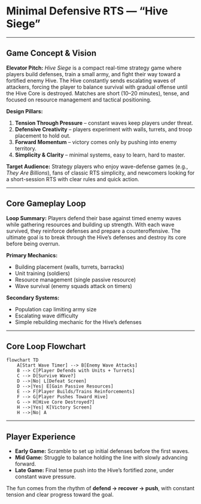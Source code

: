 # Minimal Defensive RTS — “Hive Siege”

---

## Game Concept & Vision

**Elevator Pitch:** *Hive Siege* is a compact real-time strategy game where players build defenses, train a small army, and fight their way toward a fortified enemy Hive. The Hive constantly sends escalating waves of attackers, forcing the player to balance survival with gradual offense until the Hive Core is destroyed. Matches are short (10–20 minutes), tense, and focused on resource management and tactical positioning.

**Design Pillars:**

1. **Tension Through Pressure** – constant waves keep players under threat.
2. **Defensive Creativity** – players experiment with walls, turrets, and troop placement to hold out.
3. **Forward Momentum** – victory comes only by pushing into enemy territory.
4. **Simplicity & Clarity** – minimal systems, easy to learn, hard to master.

**Target Audience:** Strategy players who enjoy wave-defense games (e.g., *They Are Billions*), fans of classic RTS simplicity, and newcomers looking for a short-session RTS with clear rules and quick action.

---

## Core Gameplay Loop

**Loop Summary:**
Players defend their base against timed enemy waves while gathering resources and building up strength. With each wave survived, they reinforce defenses and prepare a counteroffensive. The ultimate goal is to break through the Hive’s defenses and destroy its core before being overrun.

**Primary Mechanics:**

* Building placement (walls, turrets, barracks)
* Unit training (soldiers)
* Resource management (single passive resource)
* Wave survival (enemy squads attack on timers)

**Secondary Systems:**

* Population cap limiting army size
* Escalating wave difficulty
* Simple rebuilding mechanic for the Hive’s defenses

---

## Core Loop Flowchart

```mermaid
flowchart TD
    A[Start Wave Timer] --> B[Enemy Wave Attacks]
    B --> C[Player Defends with Units + Turrets]
    C --> D[Survive Wave?]
    D -->|No| L[Defeat Screen]
    D -->|Yes| E[Gain Passive Resources]
    E --> F[Player Builds/Trains Reinforcements]
    F --> G[Player Pushes Toward Hive]
    G --> H[Hive Core Destroyed?]
    H -->|Yes| K[Victory Screen]
    H -->|No| A
```

---

## Player Experience

* **Early Game:** Scramble to set up initial defenses before the first waves.
* **Mid Game:** Struggle to balance holding the line with slowly advancing forward.
* **Late Game:** Final tense push into the Hive’s fortified zone, under constant wave pressure.

The fun comes from the rhythm of **defend → recover → push**, with constant tension and clear progress toward the goal.
